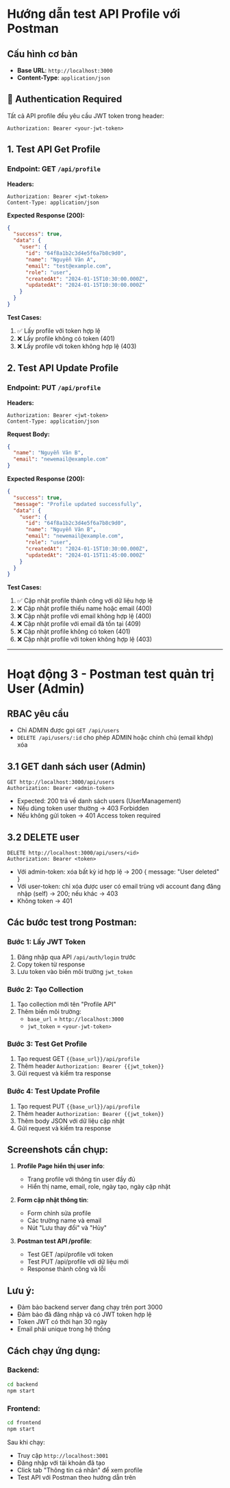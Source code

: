 # Hướng dẫn test API Profile với Postman

## Cấu hình cơ bản
- **Base URL**: `http://localhost:3000`
- **Content-Type**: `application/json`

## 🔐 **Authentication Required**
Tất cả API profile đều yêu cầu JWT token trong header:
```
Authorization: Bearer <your-jwt-token>
```

## 1. Test API Get Profile

### Endpoint: GET `/api/profile`

**Headers:**
```
Authorization: Bearer <jwt-token>
Content-Type: application/json
```

**Expected Response (200):**
```json
{
  "success": true,
  "data": {
    "user": {
      "id": "64f8a1b2c3d4e5f6a7b8c9d0",
      "name": "Nguyễn Văn A",
      "email": "test@example.com",
      "role": "user",
      "createdAt": "2024-01-15T10:30:00.000Z",
      "updatedAt": "2024-01-15T10:30:00.000Z"
    }
  }
}
```

**Test Cases:**
1. ✅ Lấy profile với token hợp lệ
2. ❌ Lấy profile không có token (401)
3. ❌ Lấy profile với token không hợp lệ (403)

## 2. Test API Update Profile

### Endpoint: PUT `/api/profile`

**Headers:**
```
Authorization: Bearer <jwt-token>
Content-Type: application/json
```

**Request Body:**
```json
{
  "name": "Nguyễn Văn B",
  "email": "newemail@example.com"
}
```

**Expected Response (200):**
```json
{
  "success": true,
  "message": "Profile updated successfully",
  "data": {
    "user": {
      "id": "64f8a1b2c3d4e5f6a7b8c9d0",
      "name": "Nguyễn Văn B",
      "email": "newemail@example.com",
      "role": "user",
      "createdAt": "2024-01-15T10:30:00.000Z",
      "updatedAt": "2024-01-15T11:45:00.000Z"
    }
  }
}
```

**Test Cases:**
1. ✅ Cập nhật profile thành công với dữ liệu hợp lệ
2. ❌ Cập nhật profile thiếu name hoặc email (400)
3. ❌ Cập nhật profile với email không hợp lệ (400)
4. ❌ Cập nhật profile với email đã tồn tại (409)
5. ❌ Cập nhật profile không có token (401)
6. ❌ Cập nhật profile với token không hợp lệ (403)

---

# Hoạt động 3 - Postman test quản trị User (Admin)

## RBAC yêu cầu
- Chỉ ADMIN được gọi `GET /api/users`
- `DELETE /api/users/:id` cho phép ADMIN hoặc chính chủ (email khớp) xóa

## 3.1 GET danh sách user (Admin)
```
GET http://localhost:3000/api/users
Authorization: Bearer <admin-token>
```
- Expected: 200 trả về danh sách users (UserManagement)
- Nếu dùng token user thường → 403 Forbidden
- Nếu không gửi token → 401 Access token required

## 3.2 DELETE user
```
DELETE http://localhost:3000/api/users/<id>
Authorization: Bearer <token>
```
- Với admin-token: xóa bất kỳ id hợp lệ → 200 { message: "User deleted" }
- Với user-token: chỉ xóa được user có email trùng với account đang đăng nhập (self) → 200; nếu khác → 403
- Không token → 401

## Các bước test trong Postman:

### Bước 1: Lấy JWT Token
1. Đăng nhập qua API `/api/auth/login` trước
2. Copy token từ response
3. Lưu token vào biến môi trường `jwt_token`

### Bước 2: Tạo Collection
1. Tạo collection mới tên "Profile API"
2. Thêm biến môi trường:
   - `base_url` = `http://localhost:3000`
   - `jwt_token` = `<your-jwt-token>`

### Bước 3: Test Get Profile
1. Tạo request GET `{{base_url}}/api/profile`
2. Thêm header `Authorization: Bearer {{jwt_token}}`
3. Gửi request và kiểm tra response

### Bước 4: Test Update Profile
1. Tạo request PUT `{{base_url}}/api/profile`
2. Thêm header `Authorization: Bearer {{jwt_token}}`
3. Thêm body JSON với dữ liệu cập nhật
4. Gửi request và kiểm tra response

## Screenshots cần chụp:

1. **Profile Page hiển thị user info**: 
   - Trang profile với thông tin user đầy đủ
   - Hiển thị name, email, role, ngày tạo, ngày cập nhật

2. **Form cập nhật thông tin**:
   - Form chỉnh sửa profile
   - Các trường name và email
   - Nút "Lưu thay đổi" và "Hủy"

3. **Postman test API /profile**:
   - Test GET /api/profile với token
   - Test PUT /api/profile với dữ liệu mới
   - Response thành công và lỗi

## Lưu ý:
- Đảm bảo backend server đang chạy trên port 3000
- Đảm bảo đã đăng nhập và có JWT token hợp lệ
- Token JWT có thời hạn 30 ngày
- Email phải unique trong hệ thống

## Cách chạy ứng dụng:

### Backend:
```bash
cd backend
npm start
```

### Frontend:
```bash
cd frontend
npm start
```

Sau khi chạy:
- Truy cập `http://localhost:3001`
- Đăng nhập với tài khoản đã tạo
- Click tab "Thông tin cá nhân" để xem profile
- Test API với Postman theo hướng dẫn trên

